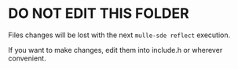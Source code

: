 # DO NOT EDIT THIS FOLDER

Files changes will be lost with the next `mulle-sde reflect` execution.

If you want to make changes, edit them into include.h or wherever convenient.
